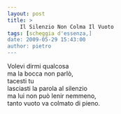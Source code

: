 ```yaml
---
layout: post
title: >
    Il Silenzio Non Colma Il Vuoto
tags: [scheggia d'essenza,]
date: 2009-05-29 15:43:00
author: pietro
---
```

Volevi dirmi qualcosa<br/>ma la bocca non parlò,<br/>tacesti tu<br/>lasciasti la parola al silenzio<br/>ma lui non può lenir nemmeno,<br/>tanto vuoto va colmato di pieno.
